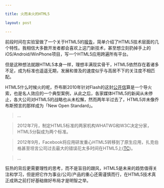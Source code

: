 ```yaml
---

title: 火而未火的HTML5

layout: post

---
```

前段时间在实验室做了一个关于HTML5的[报告](http://allenyip.github.com/HTML5/template/index.html)，简单介绍了HTML5技术层面的几个特性。我相信大多数开发者都会喜欢上这门新技术，甚至想立刻扔掉手上的iOS/Android/WinPhone项目，写一个HTML5应用跨遍所有平台。

但是这种想法就跟HTML5本身一样，理想丰满现实骨干，HTML5依然存在着诸多不足，成为标准也遥遥无期，发展和普及的速度似乎与高居不下的关注度不相匹配。

HTML5什么时候火的呢，乔布斯2010年针对Flash的这封[公开信](http://www.apple.com/hotnews/thoughts-on-flash/)算是一个导火索，也是名人效应的一个典型案例，从此之后，各家媒体HTML5的新闻从未停止，各大公司对HTML5的战略也从未松懈，然而两年半过去了，HTML5并未像乔布斯预言的那样成为「New Open Standard」。

>...

>2012年7月，制定HTML5标准的两家机构WHATWG和W3C决定分家，HTML5分裂成为两个标准。

>2012年9月，Facebook将应用研发重心HTML5转移到了原生应用，扎克伯格甚至坦言公司过去最大的错误花太多时间在HTML5上([TC](http://techcrunch.com/2012/09/11/mark-zuckerberg-our-biggest-mistake-with-mobile-was-betting-too-much-on-html5/))。

>...

狂热的背后更需要理性的思考，而不是盲目的跟风，HTML5是未来的趋势值得关注和学习，但是把它作为事业/公司/产品的重心还需谨慎而行，在HTML5技术真正成熟之前打好基础做好布局才是明智之举。
